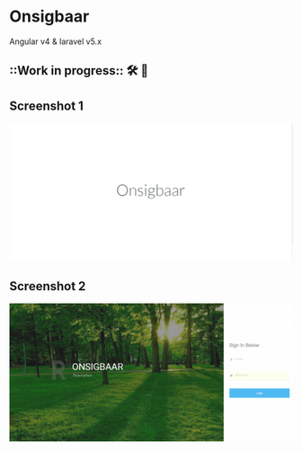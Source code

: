# Onsigbaar

Angular v4 & laravel v5.x

## ::Work in progress:: :hammer_and_wrench: :rocket:

## Screenshot 1

![Screenshot 1](https://raw.githubusercontent.com/7cdn/images/gh-pages/repo/onsigbaar/img/onsigbaar_front.png)

## Screenshot 2

![Screenshot 2](https://raw.githubusercontent.com/7cdn/images/gh-pages/repo/onsigbaar/img/onsigbaar_back.png)